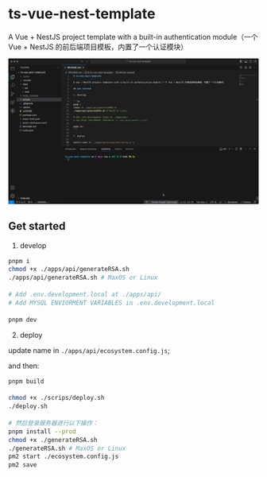 # ts-vue-nest-template

A Vue + NestJS project template with a built-in authentication module（一个 Vue + NestJS 的前后端项目模板，内置了一个认证模块）

![](./preview.gif)

## Get started

1. develop

```sh
pnpm i
chmod +x ./apps/api/generateRSA.sh
./apps/api/generateRSA.sh # MaxOS or Linux

# Add .env.development.local at ./apps/api/
# Add MYSQL ENVIORMENT VARIABLES in .env.development.local

pnpm dev
```

2. deploy

update name in `./apps/api/ecosystem.config.js`;

and then: 

```sh
pnpm build

chmod +x ./scrips/deploy.sh
./deploy.sh

# 然后登录服务器进行以下操作：
pnpm install --prod
chmod +x ./generateRSA.sh
./generateRSA.sh # MaxOS or Linux
pm2 start ./ecosystem.config.js
pm2 save
```